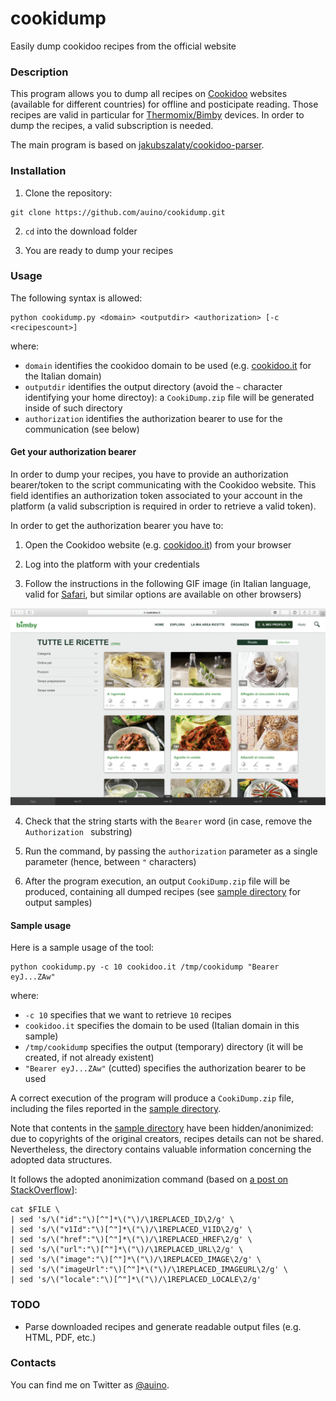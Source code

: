 # cookidump

Easily dump cookidoo recipes from the official website

### Description ###

This program allows you to dump all recipes on [Cookidoo](https://cookidoo.co.uk) websites (available for different countries) for offline and posticipate reading.
Those recipes are valid in particular for [Thermomix/Bimby](https://en.wikipedia.org/wiki/Thermomix) devices.
In order to dump the recipes, a valid subscription is needed.

The main program is based on [jakubszalaty/cookidoo-parser](https://github.com/jakubszalaty/cookidoo-parser).

### Installation ###


1. Clone the repository:

```
git clone https://github.com/auino/cookidump.git
```

2. `cd` into the download folder

3. You are ready to dump your recipes

### Usage ###

The following syntax is allowed:

```
python cookidump.py <domain> <outputdir> <authorization> [-c <recipescount>]
```

where:
* `domain` identifies the cookidoo domain to be used (e.g. [cookidoo.it](http://cookidoo.it) for the Italian domain)
* `outputdir` identifies the output directory (avoid the `~` character identifying your home directoy): a `CookiDump.zip` file will be generated inside of such directory
* `authorization` identifies the authorization bearer to use for the communication (see below)

#### Get your authorization bearer ####

In order to dump your recipes, you have to provide an authorization bearer/token to the script communicating with the Cookidoo website.
This field identifies an authorization token associated to your account in the platform (a valid subscription is required in order to retrieve a valid token).

In order to get the authorization bearer you have to:

1. Open the Cookidoo website (e.g. [cookidoo.it](http://cookidoo.it)) from your browser

2. Log into the platform with your credentials

3. Follow the instructions in the following GIF image (in Italian language, valid for [Safari](https://www.apple.com/safari/), but similar options are available on other browsers)

![Steps to get Your Authorization Bearer](authorizationbearer.gif)

4. Check that the string starts with the `Bearer` word (in case, remove the `Authorization ` substring)

5. Run the command, by passing the `authorization` parameter as a single parameter (hence, between `"` characters)

6. After the program execution, an output `CookiDump.zip` file will be produced, containing all dumped recipes (see [sample directory](https://github.com/auino/cookidump/tree/master/sample_output) for output samples)

#### Sample usage ####

Here is a sample usage of the tool:

```
python cookidump.py -c 10 cookidoo.it /tmp/cookidump "Bearer eyJ...ZAw"
```

where:
* `-c 10` specifies that we want to retrieve `10` recipes
* `cookidoo.it` specifies the domain to be used (Italian domain in this sample)
* `/tmp/cookidump` specifies the output (temporary) directory (it will be created, if not already existent)
* `"Bearer eyJ...ZAw"` (cutted) specifies the authorization bearer to be used 

A correct execution of the program will produce a `CookiDump.zip` file, including the files reported in the [sample directory](https://github.com/auino/cookidump/tree/master/sample_output).

Note that contents in the [sample directory](https://github.com/auino/cookidump/tree/master/sample_output) have been hidden/anonimized: due to copyrights of the original creators, recipes details can not be shared.
Nevertheless, the directory contains valuable information concerning the adopted data structures.

It follows the adopted anonimization command (based on [a post on StackOverflow](https://stackoverflow.com/questions/26281538/find-and-replace-for-json-with-sed-or-awk)]:

```
cat $FILE \
| sed 's/\("id":"\)[^"]*\("\)/\1REPLACED_ID\2/g' \
| sed 's/\("v1Id":"\)[^"]*\("\)/\1REPLACED_V1ID\2/g' \
| sed 's/\("href":"\)[^"]*\("\)/\1REPLACED_HREF\2/g' \
| sed 's/\("url":"\)[^"]*\("\)/\1REPLACED_URL\2/g' \
| sed 's/\("image":"\)[^"]*\("\)/\1REPLACED_IMAGE\2/g' \
| sed 's/\("imageUrl":"\)[^"]*\("\)/\1REPLACED_IMAGEURL\2/g' \
| sed 's/\("locale":"\)[^"]*\("\)/\1REPLACED_LOCALE\2/g'
```

### TODO ###

* Parse downloaded recipes and generate readable output files (e.g. HTML, PDF, etc.)

### Contacts ###

You can find me on Twitter as [@auino](https://twitter.com/auino).
